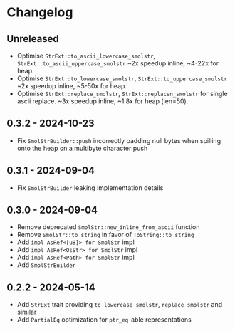 # Changelog

## Unreleased 

- Optimise `StrExt::to_ascii_lowercase_smolstr`, `StrExt::to_ascii_uppercase_smolstr` 
  ~2x speedup inline, ~4-22x for heap.
- Optimise `StrExt::to_lowercase_smolstr`, `StrExt::to_uppercase_smolstr` ~2x speedup inline, ~5-50x for heap.
- Optimise `StrExt::replace_smolstr`, `StrExt::replacen_smolstr` for single ascii replace.
  ~3x speedup inline, ~1.8x for heap (len=50).

## 0.3.2 - 2024-10-23

- Fix `SmolStrBuilder::push` incorrectly padding null bytes when spilling onto the heap on a
  multibyte character push

## 0.3.1 - 2024-09-04

- Fix `SmolStrBuilder` leaking implementation details

## 0.3.0 - 2024-09-04

- Remove deprecated `SmolStr::new_inline_from_ascii` function
- Remove `SmolStr::to_string` in favor of `ToString::to_string`
- Add `impl AsRef<[u8]> for SmolStr` impl
- Add `impl AsRef<OsStr> for SmolStr` impl
- Add `impl AsRef<Path> for SmolStr` impl
- Add `SmolStrBuilder`

## 0.2.2 - 2024-05-14

- Add `StrExt` trait providing `to_lowercase_smolstr`, `replace_smolstr` and similar
- Add `PartialEq` optimization for `ptr_eq`-able representations
